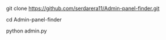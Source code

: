 git clone https://github.com/serdarera11/Admin-panel-finder.git

cd Admin-panel-finder

python admin.py
